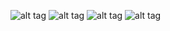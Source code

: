 ![alt tag](https://cloud.githubusercontent.com/assets/17296898/16355632/c79b160c-3a71-11e6-9cc2-44135597688d.png)
![alt tag](https://cloud.githubusercontent.com/assets/17296898/16355633/c9eaeaa4-3a71-11e6-80e9-13fd9bd0942d.png)
![alt tag](https://cloud.githubusercontent.com/assets/17296898/16355634/cf5cfb3a-3a71-11e6-97f3-7793b6ca3859.png)
![alt tag](https://cloud.githubusercontent.com/assets/17296898/16355679/faa48d0c-3a72-11e6-88fb-9de8925f9140.png)
